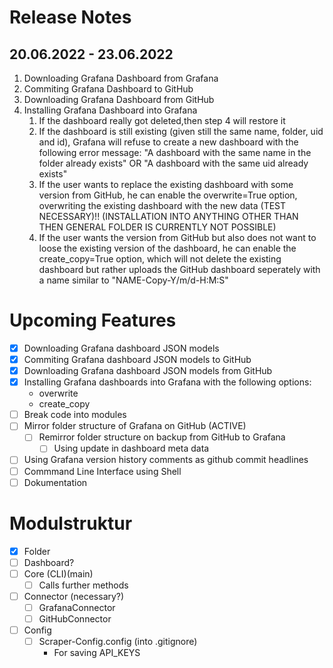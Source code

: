 # Release Notes
## 20.06.2022 - 23.06.2022
1. Downloading Grafana Dashboard from Grafana
2. Commiting Grafana Dashboard to GitHub
3. Downloading Grafana Dashboard from GitHub
4. Installing Grafana Dashboard into Grafana
    1. If the dashboard really got deleted,then step 4 will restore it
    1. If the dashboard is still existing (given still the same name, folder, uid and id), 
    Grafana will refuse to create a new dashboard with the following error 
    message: "A dashboard with the same name in the folder already exists" OR
    "A dashboard with the same uid already exists"
    1. If the user wants to replace the existing dashboard with some version from GitHub,
    he can enable the overwrite=True option, overwriting the existing dashboard with 
    the new data (TEST NECESSARY)!! (INSTALLATION INTO ANYTHING OTHER THAN THEN GENERAL 
                                    FOLDER IS CURRENTLY NOT POSSIBLE)
    1. If the user wants the version from GitHub but also does not want to loose the 
    existing version of the dashboard, he can enable the create_copy=True option, 
    which will not delete the existing dashboard but rather uploads the GitHub 
    dashboard seperately with a name similar to "NAME-Copy-Y/m/d-H:M:S"

# Upcoming Features
- [x] Downloading Grafana dashboard JSON models
- [x] Commiting Grafana dashboard JSON models to GitHub
- [x] Downloading Grafana dashboard JSON models from GitHub
- [x] Installing Grafana dashboards into Grafana with the following options:
    * overwrite
    * create_copy
- [ ] Break code into modules
- [ ] Mirror folder structure of Grafana on GitHub (ACTIVE)
    - [ ] Remirror folder structure on backup from GitHub to Grafana
        - [ ] Using update in dashboard meta data 
- [ ] Using Grafana version history comments as github commit headlines 
- [ ] Commmand Line Interface using Shell
- [ ] Dokumentation

# Modulstruktur
- [x] Folder
- [ ] Dashboard?
- [ ] Core (CLI)(main)
    - [ ] Calls further methods
- [ ] Connector (necessary?)
    - [ ] GrafanaConnector
    - [ ] GitHubConnector
- [ ] Config 
    - [ ] Scraper-Config.config (into .gitignore)
        -  For saving API_KEYS

